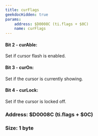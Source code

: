```yaml
---
title: curFlags
geekdocHidden: true
params:
    address: $D0008C (ti.flags + $0C)
    name: curFlags
---
```


#### Bit 2 - curAble:
Set if cursor flash is enabled.

#### Bit 3 - curOn:
Set if the cursor is currently showing.

#### Bit 4 - curLock:
Set if the cursor is locked off.

### Address: $D0008C (ti.flags + $0C)

### Size: 1 byte

